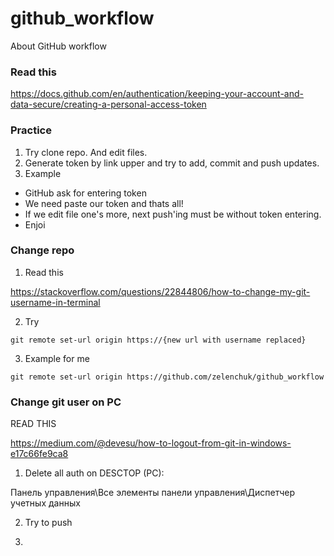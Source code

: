 # github_workflow
About GitHub workflow


### Read this

https://docs.github.com/en/authentication/keeping-your-account-and-data-secure/creating-a-personal-access-token


### Practice

1. Try clone repo. And edit files.
2. Generate token by link upper and try to add, commit and push updates.
3. Example

- GitHub ask for entering token
- We need paste our token and thats all!
- If we edit file one's more, next push'ing must be without token entering.
- Enjoi


### Change repo 


1. Read this

https://stackoverflow.com/questions/22844806/how-to-change-my-git-username-in-terminal


2. Try

`git remote set-url origin https://{new url with username replaced}`


3. Example for me

`
git remote set-url origin https://github.com/zelenchuk/github_workflow
`


### Change git user on PC

READ THIS

https://medium.com/@devesu/how-to-logout-from-git-in-windows-e17c66fe9ca8


1. Delete all auth on DESCTOP (PC):

Панель управления\Все элементы панели управления\Диспетчер учетных данных


2. Try to push

3.

